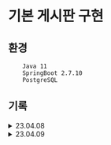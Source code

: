 # 기본 게시판 구현

## 환경

```
    Java 11
    SpringBoot 2.7.10
    PostgreSQL
```
    
## 기록

<details>
<summary>23.04.08</summary>

- [x] 프로젝트 생성 
- [x] DB 연동 
- [x] Member Entity 생성 

</details>
<details>
<summary>23.04.09</summary>

- [x] DTO 에서 toEntity 처리
- [x] MemberController POST Method 틀 생성


<ul>
<li>SpringBoot 프로젝트 흐름 이해 필요</li>
<li>Lombok 어노테이션 공부</li>
<li>response 방식 찾아보기</li>
<li>Java Collection, Generic 공부</li>
</ul>
</details>